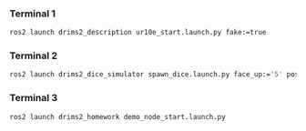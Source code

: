 ### Terminal 1
```bash
ros2 launch drims2_description ur10e_start.launch.py fake:=true
```

### Terminal 2 
```bash
ros2 launch drims2_dice_simulator spawn_dice.launch.py face_up:='5' position:='[-0.1, 0.0, 0.85]'
```

### Terminal 3
```bash
ros2 launch drims2_homework demo_node_start.launch.py
```
